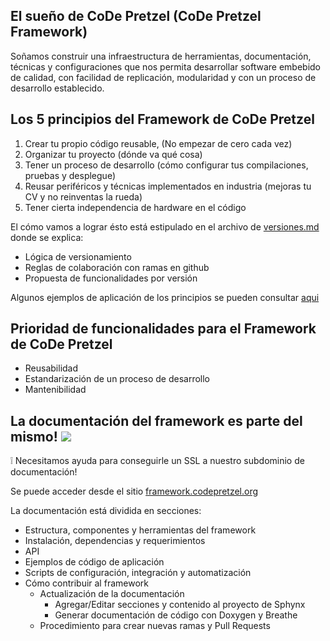 ## El sueño de CoDe Pretzel (CoDe Pretzel Framework)

Soñamos construir una infraestructura de herramientas, documentación, técnicas y configuraciones que nos permita desarrollar software embebido de calidad, con facilidad de replicación, modularidad y con un proceso de desarrollo establecido.

## Los 5 principios del Framework de CoDe Pretzel

1. Crear tu propio código reusable, (No empezar de cero cada vez)
2. Organizar tu proyecto (dónde va qué cosa)
3. Tener un proceso de desarrollo (cómo configurar tus compilaciones, pruebas y desplegue)
4. Reusar periféricos y técnicas implementados en industria (mejoras tu CV y no reinventas la rueda)
5. Tener cierta independencia de hardware en el código

El cómo vamos a lograr ésto está estipulado en el archivo de [versiones.md](https://github.com/CoDePretzel/CoDePretzel_Framework/blob/main/versiones.md) donde se explica:

- Lógica de versionamiento
- Reglas de colaboración con ramas en github
- Propuesta de funcionalidades por versión

Algunos ejemplos de aplicación de los principios se pueden consultar [aqui](https://github.com/CoDePretzel/CoDePretzel_Framework/blob/main/ejemplos_de_los_principios.md)

## Prioridad de funcionalidades para el Framework de CoDe Pretzel

- Reusabilidad
- Estandarización de un proceso de desarrollo
- Mantenibilidad

## La documentación del framework es parte del mismo! ![](https://readthedocs.org/projects/code-pretzel-framework/badge/?version=latest)

:grey_exclamation: Necesitamos ayuda para conseguirle un SSL a nuestro subdominio de documentación!

Se puede acceder desde el sitio [framework.codepretzel.org](https://framework.codepretzel.org/)

La documentación está dividida en secciones:

- Estructura, componentes y herramientas del framework
- Instalación, dependencias y requerimientos
- API
- Ejemplos de código de aplicación
- Scripts de configuración, integración y automatización
- Cómo contribuir al framework
  - Actualización de la documentación
    - Agregar/Editar secciones y contenido al proyecto de Sphynx
    - Generar documentación de código con Doxygen y Breathe
  - Procedimiento para crear nuevas ramas y Pull Requests
